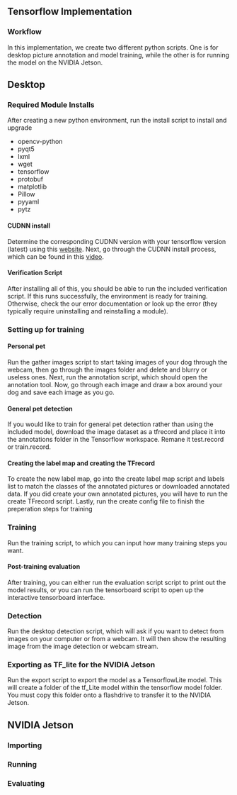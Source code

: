 ## Tensorflow Implementation
### Workflow
In this implementation, we create two different python scripts. 
One is for desktop picture annotation and model training, while the other is for running the model on the NVIDIA Jetson.

## Desktop
### Required Module Installs
After creating a new python environment, run the install script to install and upgrade
 - opencv-python
 - pyqt5
 - lxml
 - wget
 - tensorflow
 - protobuf
 - matplotlib
 - Pillow
 - pyyaml
 - pytz
#### CUDNN install
Determine the corresponding CUDNN version with your tensorflow version (latest) using this [website](https://www.tensorflow.org/install/source_windows).
Next, go through the CUDNN install process, which can be found in this [video](https://youtu.be/yqkISICHH-U?t=7001).
#### Verification Script
After installing all of this, you should be able to run the included verification script. If this runs successfully, the environment is ready for training. 
Otherwise, check the our error documentation or look up the error (they typically require uninstalling and reinstalling a module).
### Setting up for training
#### Personal pet
Run the gather images script to start taking images of your dog through the webcam, then go through the images folder and delete and blurry or useless ones. 
Next, run the annotation script, which should open the annotation tool. 
Now, go through each image and draw a box around your dog and save each image as you go.

#### General pet detection
If you would like to train for general pet detection rather than using the included model, download the image dataset as a tfrecord and place it into the annotations folder in the Tensorflow workspace.
Remane it test.record or train.record.

#### Creating the label map and creating the TFrecord
To create the new label map, go into the create label map script and labels list to match the classes of the annotated pictures or downloaded annotated data. 
If you did create your own annotated pictures, you will have to run the create TFrecord script. 
Lastly, run the create config file to finish the preperation steps for training

### Training
Run the training script, to which you can input how many training steps you want.

#### Post-training evaluation
After training, you can either run the evaluation script script to print out the model results, or you can run the tensorboard script to open up the interactive tensorboard interface.

### Detection
Run the desktop detection script, which will ask if you want to detect from images on your computer or from a webcam. It will then show the resulting image from the image detection or webcam stream.

### Exporting as TF_lite for the NVIDIA Jetson
Run the export script to export the model as a TensorflowLite model. This will create a folder of the tf_Lite model within the tensorflow model folder. 
You must copy this folder onto a flashdrive to transfer it to the NVIDIA Jetson.

## NVIDIA Jetson
### Importing

### Running

### Evaluating
